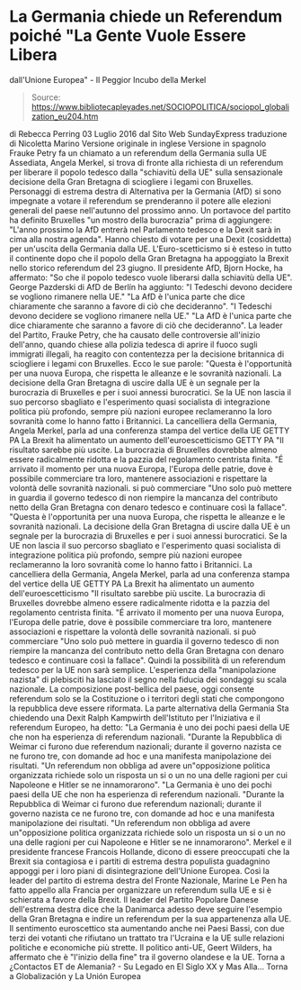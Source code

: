 # La Germania chiede un Referendum poiché "La Gente Vuole Essere Libera 
dall'Unione Europea" - Il Peggior Incubo della Merkel

> Source: https://www.bibliotecapleyades.net/SOCIOPOLITICA/sociopol_globalization_eu204.htm

di Rebecca Perring
03 Luglio 2016
dal Sito Web SundayExpress
traduzione di Nicoletta Marino
Versione originale in inglese
Versione in spagnolo
Frauke Petry
fa un chiamato a
un referendum della Germania sulla UE
Assediata, Angela Merkel,
si trova di fronte alla richiesta di un referendum
per liberare il popolo tedesco dalla "schiavitù della UE"
sulla sensazionale decisione della Gran Bretagna
di sciogliere i legami con Bruxelles.
Personaggi di estrema destra di Alternativa per la Germania (AfD) si sono impegnate a votare il referendum se prenderanno il potere alle elezioni generali del paese nell'autunno del prossimo anno.
Un portavoce del partito ha definito Bruxelles "un mostro della burocrazia" prima di aggiungere:
"L'anno prossimo la AfD entrerà nel Parlamento tedesco e la Dexit sarà in cima alla nostra agenda".
Hanno chiesto di votare per una Dexit (cosìddetta) per un'uscita della Germania dalla UE.
L'Euro-scetticismo si è esteso in tutto il continente dopo che il popolo della Gran Bretagna ha appoggiato la Brexit nello storico referendum del 23 giugno.
Il presidente AfD, Bjorn Hocke, ha affermato:
"So che il popolo tedesco vuole liberarsi dalla schiavitù della UE".
George Pazderski di AfD de Berlín ha aggiunto:
"I Tedeschi devono decidere se vogliono rimanere nella UE." "La AfD è l'unica parte che dice chiaramente che saranno a favore di ciò che decideranno".
"I Tedeschi devono decidere se vogliono rimanere nella UE."
"La AfD è l'unica parte che dice chiaramente che saranno a favore di ciò che decideranno".
La leader del Partito, Frauke Petry, che ha causato delle controversie all'inizio dell'anno, quando chiese alla polizia tedesca di aprire il fuoco sugli immigrati illegali, ha reagito con contentezza per la decisione britannica di sciogliere i legami con Bruxelles.
Ecco le sue parole:
"Questa è l'opportunità per una nuova Europa, che rispetta le alleanze e le sovranità nazionali. La decisione della Gran Bretagna di uscire dalla UE è un segnale per la burocrazia di Bruxelles e per i suoi annessi burocratici. Se la UE non lascia il suo percorso sbagliato e l'esperimento quasi socialista di integrazione politica più profondo, sempre più nazioni europee reclameranno la loro sovranità come lo hanno fatto i Britannici. La cancelliera della Germania, Angela Merkel, parla ad una conferenza stampa del vertice della UE GETTY PA La Brexit ha alimentato un aumento dell'euroescetticismo GETTY PA "Il risultato sarebbe più uscite. La burocrazia di Bruxelles dovrebbe almeno essere radicalmente ridotta e la pazzia del regolamento centrista finita. "É arrivato il momento per una nuova Europa, l'Europa delle patrie, dove è possibile commerciare tra loro, mantenere associazioni e rispettare la volontà delle sovranità nazionali. si può commerciare "Uno solo può mettere in guardia il governo tedesco di non riempire la mancanza del contributo netto della Gran Bretagna con denaro tedesco e continuare così la fallace".
"Questa è l'opportunità per una nuova Europa, che rispetta le alleanze e le sovranità nazionali. La decisione della Gran Bretagna di uscire dalla UE è un segnale per la burocrazia di Bruxelles e per i suoi annessi burocratici.
Se la UE non lascia il suo percorso sbagliato e l'esperimento quasi socialista di integrazione politica più profondo, sempre più nazioni europee reclameranno la loro sovranità come lo hanno fatto i Britannici.
La cancelliera della Germania, Angela Merkel,
parla ad una conferenza stampa del vertice della UE
GETTY PA
La Brexit ha alimentato
un aumento dell'euroescetticismo
"Il risultato sarebbe più uscite. La burocrazia di Bruxelles dovrebbe almeno essere radicalmente ridotta e la pazzia del regolamento centrista finita.
"É arrivato il momento per una nuova Europa, l'Europa delle patrie, dove è possibile commerciare tra loro, mantenere associazioni e rispettare la volontà delle sovranità nazionali. si può commerciare
"Uno solo può mettere in guardia il governo tedesco di non riempire la mancanza del contributo netto della Gran Bretagna con denaro tedesco e continuare così la fallace".
Quindi la possibilità di un referendum tedesco per la UE non sarà semplice.
L'esperienza della "manipolazione nazista" di plebisciti ha lasciato il segno nella fiducia dei sondaggi su scala nazionale.
La composizione post-bellica del paese, oggi consente referendum solo se la Costituzione o i territori degli stati che compongono la repubblica deve essere riformata.
La parte alternativa della Germania
Sta chiedendo una Dexit
Ralph Kampwirth dell'Istituto per l'Iniziativa e il referendum Europeo, ha detto:
"La Germania è uno dei pochi paesi della UE che non ha esperienza di referendum nazionali. "Durante la Repubblica di Weimar ci furono due referendum nazionali; durante il governo nazista ce ne furono tre, con domande ad hoc e una manifesta manipolazione dei risultati. "Un referendum non obbliga ad avere un"opposizione politica organizzata richiede solo un risposta un si o un no una delle ragioni per cui Napoleone e Hitler se ne innamorarono".
"La Germania è uno dei pochi paesi della UE che non ha esperienza di referendum nazionali.
"Durante la Repubblica di Weimar ci furono due referendum nazionali; durante il governo nazista ce ne furono tre, con domande ad hoc e una manifesta manipolazione dei risultati.
"Un referendum non obbliga ad avere un"opposizione politica organizzata richiede solo un risposta un si o un no una delle ragioni per cui Napoleone e Hitler se ne innamorarono".
Merkel e il presidente francese Francois Hollande, dicono di essere preoccupati che la Brexit sia contagiosa e i partiti di estrema destra populista guadagnino appoggi per i loro piani di disintegrazione dell'Unione Europea.
Così la leader del partito di estrema destra del Fronte Nazionale, Marine Le Pen ha fatto appello alla Francia per organizzare un referendum sulla UE e si è schierata a favore della Brexit.
Il leader del Partito Popolare Danese dell'estrema destra dice che la Danimarca adesso deve seguire l'esempio della Gran Bretagna e indire un referendum per la sua appartenenza alla UE.
Il sentimento euroscettico sta aumentando anche nei Paesi Bassi, con due terzi dei votanti che rifiutano un trattato tra l'Ucraina e la UE sulle relazioni politiche e economiche più strette.
Il politico anti-UE, Geert Wilders, ha affermato che è "l'inizio della fine" tra il governo olandese e la UE.
Torna a ¿Contactos ET de Alemania? - Su Legado en El Siglo XX y Mas Alla...
Torna a Globalización y La Unión Europea
